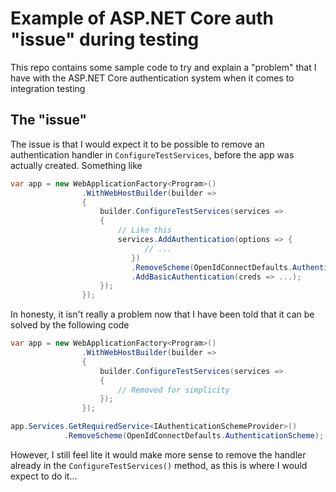 # Example of ASP.NET Core auth "issue" during testing

This repo contains some sample code to try and explain a "problem" that I have with the ASP.NET Core authentication system when it comes to integration testing

## The "issue"

The issue is that I would expect it to be possible to remove an authentication handler in `ConfigureTestServices`, before the app was actually created. Something like

```csharp
var app = new WebApplicationFactory<Program>()
                .WithWebHostBuilder(builder =>
                {
                    builder.ConfigureTestServices(services =>
                    {
                        // Like this
                        services.AddAuthentication(options => {
                              // ...
                           })
                           .RemoveScheme(OpenIdConnectDefaults.AuthenticationScheme)
                           .AddBasicAuthentication(creds => ...);	
                    });
                });
```

In honesty, it isn't really a problem now that I have been told that it can be solved by the following code

```csharp
var app = new WebApplicationFactory<Program>()
                .WithWebHostBuilder(builder =>
                {
                    builder.ConfigureTestServices(services =>
                    {
                        // Removed for simplicity
                    });
                });

app.Services.GetRequiredService<IAuthenticationSchemeProvider>()
            .RemoveScheme(OpenIdConnectDefaults.AuthenticationScheme);
```

However, I still feel lite it would make more sense to remove the handler already in the `ConfigureTestServices()` method, as this is where I would expect to do it...